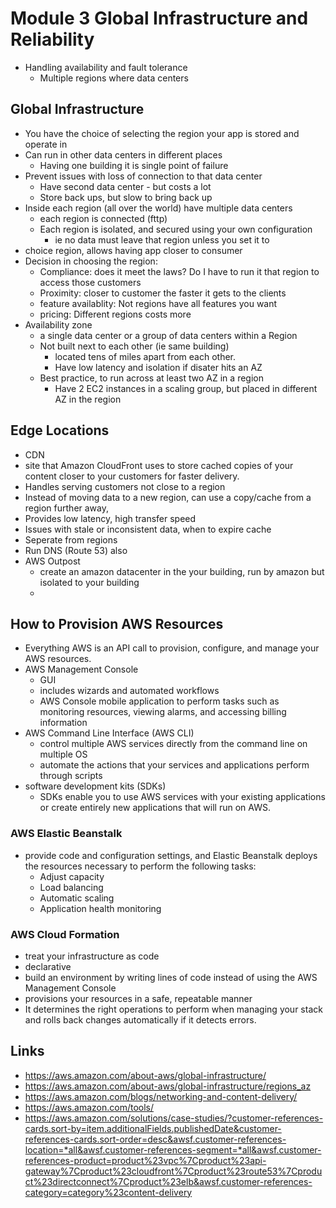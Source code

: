 # Module 3 Global Infrastructure and Reliability

- Handling availability and fault tolerance
  - Multiple regions where data centers
  
## Global Infrastructure

- You have the choice of selecting the region your app is stored and operate in
- Can run in other data centers in different places
  - Having one building it is single point of failure
- Prevent issues with loss of connection to that data center
  - Have second data center - but costs a lot
  - Store back ups, but slow to bring back up
- Inside each region (all over the world) have multiple data centers 
  - each region is connected (fttp)
  - Each region is isolated, and secured using your own configuration
    - ie no data must leave that region unless you set it to
- choice region, allows having app closer to consumer
- Decision in choosing the region:
  - Compliance: does it meet the laws? Do I have to run it that region to access those customers
  - Proximity: closer to customer the faster it gets to the clients
  - feature availablity: Not regions have all features you want
  - pricing: Different regions costs more
- Availability zone 
  - a single data center or a group of data centers within a Region
  - Not built next to each other (ie same building)
    - located tens of miles apart from each other.
    - Have low latency and isolation if disater hits an AZ
  - Best practice, to run across at least two AZ in a region
    - Have 2 EC2 instances in a scaling group, but placed in different AZ in the region

## Edge Locations 

- CDN
-  site that Amazon CloudFront uses to store cached copies of your content closer to your customers for faster delivery.
- Handles serving customers not close to a region
- Instead of moving data to a new region, can use a copy/cache from a region further away,
- Provides low latency, high transfer speed
- Issues with stale or inconsistent data, when to expire cache
- Seperate from regions
- Run DNS (Route 53) also
- AWS Outpost
  - create an amazon datacenter in the your building, run by amazon but isolated to your building
  - 
## How to Provision AWS Resources

- Everything AWS is an API call to provision, configure, and manage your AWS resources.
- AWS Management Console
  - GUI
  - includes wizards and automated workflows
  - AWS Console mobile application to perform tasks such as monitoring resources, viewing alarms, and accessing billing information
- AWS Command Line Interface (AWS CLI)
  -  control multiple AWS services directly from the command line on multiple OS
  -  automate the actions that your services and applications perform through scripts
- software development kits (SDKs)
  - SDKs enable you to use AWS services with your existing applications or create entirely new applications that will run on AWS.

### AWS Elastic Beanstalk

- provide code and configuration settings, and Elastic Beanstalk deploys the resources necessary to perform the following tasks:
  - Adjust capacity
  - Load balancing
  - Automatic scaling
  - Application health monitoring

### AWS Cloud Formation
-  treat your infrastructure as code 
  - declarative
- build an environment by writing lines of code instead of using the AWS Management Console 
- provisions your resources in a safe, repeatable manner
- It determines the right operations to perform when managing your stack and rolls back changes automatically if it detects errors.


## Links 

- https://aws.amazon.com/about-aws/global-infrastructure/
- https://aws.amazon.com/about-aws/global-infrastructure/regions_az
- https://aws.amazon.com/blogs/networking-and-content-delivery/
- https://aws.amazon.com/tools/
- https://aws.amazon.com/solutions/case-studies/?customer-references-cards.sort-by=item.additionalFields.publishedDate&customer-references-cards.sort-order=desc&awsf.customer-references-location=*all&awsf.customer-references-segment=*all&awsf.customer-references-product=product%23vpc%7Cproduct%23api-gateway%7Cproduct%23cloudfront%7Cproduct%23route53%7Cproduct%23directconnect%7Cproduct%23elb&awsf.customer-references-category=category%23content-delivery
